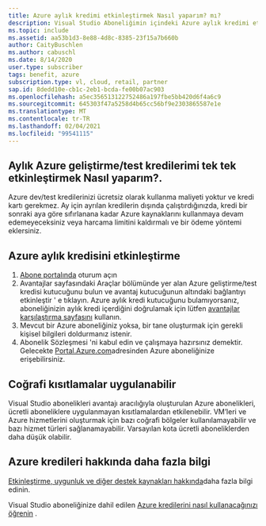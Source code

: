 ```yaml
---
title: Azure aylık kredimi etkinleştirmek Nasıl yaparım? mı?
description: Visual Studio Aboneliğimin içindeki Azure aylık kredimi etkinleştirmek Nasıl yaparım? mi?
ms.topic: include
ms.assetid: aa53b1d3-8e88-4d8c-8385-23f15a7b660b
author: CaityBuschlen
ms.author: cabuschl
ms.date: 8/14/2020
user.type: subscriber
tags: benefit, azure
subscription.type: vl, cloud, retail, partner
sap.id: 8dedd10e-cb1c-2eb1-bcda-fe00b07ac903
ms.openlocfilehash: a5ec356513122752486a197fbe5bb420d6f4a6c9
ms.sourcegitcommit: 645303f47a5258d4b65cc56bf9e2303865587e1e
ms.translationtype: MT
ms.contentlocale: tr-TR
ms.lasthandoff: 02/04/2021
ms.locfileid: "99541115"
---
```

## <a name="how-do-i-activate-my-monthly-azure-devtest-individual-credit"></a>Aylık Azure geliştirme/test kredilerimi tek tek etkinleştirmek Nasıl yaparım?. 

Azure dev/test kredilerinizi ücretsiz olarak kullanma maliyeti yoktur ve kredi kartı gerekmez. Ay için ayrılan kredilerin dışında çalıştırdığınızda, kredi bir sonraki aya göre sıfırlanana kadar Azure kaynaklarını kullanmaya devam edemeyeceksiniz veya harcama limitini kaldırmalı ve bir ödeme yöntemi eklersiniz.  

## <a name="how-to-activate-azure-monthly-credit"></a>Azure aylık kredisini etkinleştirme

1. [Abone portalında](https://my.visualstudio.com/benefits) oturum açın 
1. Avantajlar sayfasındaki Araçlar bölümünde yer alan Azure geliştirme/test kredisi kutucuğunu bulun ve avantaj kutucuğunun altındaki bağlantıyı etkinleştir ' e tıklayın. Azure aylık kredi kutucuğunu bulamıyorsanız, aboneliğinizin aylık kredi içerdiğini doğrulamak için lütfen [avantajlar karşılaştırma sayfasını](https://visualstudio.microsoft.com/vs/benefits/#azure?cat=visual-studio-enterprise-subscription) kullanın. 
1. Mevcut bir Azure aboneliğiniz yoksa, bir tane oluşturmak için gerekli kişisel bilgileri doldurmanız istenir.  
1. Abonelik Sözleşmesi 'ni kabul edin ve çalışmaya hazırsınız demektir. Gelecekte [Portal.Azure.com](https://portal.azure.com/)adresinden Azure aboneliğinize erişebilirsiniz. 

## <a name="geographic-restrictions-may-apply"></a>Coğrafi kısıtlamalar uygulanabilir 

Visual Studio abonelikleri avantajı aracılığıyla oluşturulan Azure abonelikleri, ücretli aboneliklere uygulanmayan kısıtlamalardan etkilenebilir. VM’leri ve Azure hizmetlerini oluşturmak için bazı coğrafi bölgeler kullanılamayabilir ve bazı hizmet türleri sağlanamayabilir. Varsayılan kota ücretli aboneliklerden daha düşük olabilir.  

## <a name="more-information-about-azure-credits"></a>Azure kredileri hakkında daha fazla bilgi
[Etkinleştirme, uygunluk ve diğer destek kaynakları hakkında](https://docs.microsoft.com/visualstudio/subscriptions/vs-azure)daha fazla bilgi edinin.  

Visual Studio aboneliğinize dahil edilen [Azure kredilerini nasıl kullanacağınızı öğrenin](https://azure.microsoft.com/pricing/member-offers/credit-for-visual-studio-subscribers/#azure-credits) .  